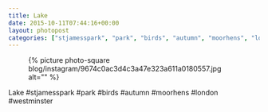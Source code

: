 ```yaml
---
title: Lake
date: 2015-10-11T07:44:16+00:00
layout: photopost
categories: ["stjamesspark", "park", "birds", "autumn", "moorhens", "london", "westminster", "photos", "instagram"]
---
```


<figure class="photo photo--square">
  {% picture photo-square blog/instagram/9674c0ac3d4c3a47e323a611a0180557.jpg alt="" %}
</figure>

Lake
#stjamesspark #park #birds #autumn #moorhens #london #westminster
